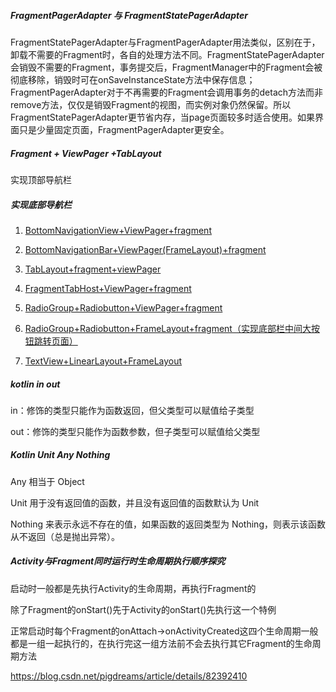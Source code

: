 ##### FragmentPagerAdapter 与 FragmentStatePagerAdapter

FragmentStatePagerAdapter与FragmentPagerAdapter用法类似，区别在于，卸载不需要的Fragment时，各自的处理方法不同。FragmentStatePagerAdapter会销毁不需要的Fragment，事务提交后，FragmentManager中的Fragment会被彻底移除，销毁时可在onSaveInstanceState方法中保存信息；FragmentPagerAdapter对于不再需要的Fragment会调用事务的detach方法而非remove方法，仅仅是销毁Fragment的视图，而实例对象仍然保留。所以FragmentStatePagerAdapter更节省内存，当page页面较多时适合使用。如果界面只是少量固定页面，FragmentPagerAdapter更安全。

##### Fragment + ViewPager +TabLayout

实现顶部导航栏

##### 实现底部导航栏

1. [BottomNavigationView+ViewPager+fragment](https://blog.csdn.net/chengmuzhe2690/article/details/89406085#一.BottomNavigationView%2BViewPager%2Bfragment)

2. [BottomNavigationBar+ViewPager(FrameLayout)+fragment](https://blog.csdn.net/chengmuzhe2690/article/details/89406085#二.BottomNavigationBar%2BViewPager(FrameLayout)%2Bfragment)

3. [TabLayout+fragment+viewPager](https://blog.csdn.net/chengmuzhe2690/article/details/89406085#三.TabLayout%2Bfragment%2BviewPager)

4. [FragmentTabHost+ViewPager+fragment](https://blog.csdn.net/chengmuzhe2690/article/details/89406085#四.FragmentTabHost%2BViewPager%2Bfragment)

5. [RadioGroup+Radiobutton+ViewPager+fragment](https://blog.csdn.net/chengmuzhe2690/article/details/89406085#五.RadioGroup%2BRadiobutton%2BViewPager%2Bfragment)

6. [RadioGroup+Radiobutton+FrameLayout+fragment（实现底部栏中间大按钮跳转页面）](https://blog.csdn.net/chengmuzhe2690/article/details/89406085#六.RadioGroup%2BRadiobutton%2BFrameLayout%2Bfragment（实现底部栏中间大按钮跳转页面）)

7. [TextView+LinearLayout+FrameLayout](https://blog.csdn.net/chengmuzhe2690/article/details/89406085#TextView%2BLinearLayout%2BFrameLayout(不建议使用这个方式，所以就不介绍这种方式))

##### kotlin in out

in：修饰的类型只能作为函数返回，但父类型可以赋值给子类型

out：修饰的类型只能作为函数参数，但子类型可以赋值给父类型

##### Kotlin Unit Any Nothing

Any 相当于 Object

Unit 用于没有返回值的函数，并且没有返回值的函数默认为 Unit

Nothing 来表示永远不存在的值，如果函数的返回类型为 Nothing，则表示该函数从不返回（总是抛出异常）。

##### Activity与Fragment同时运行时生命周期执行顺序探究

启动时一般都是先执行Activity的生命周期，再执行Fragment的

除了Fragment的onStart()先于Activity的onStart()先执行这一个特例

正常启动时每个Fragment的onAttach->onActivityCreated这四个生命周期一般都是一组一起执行的，在执行完这一组方法前不会去执行其它Fragment的生命周期方法

https://blog.csdn.net/pigdreams/article/details/82392410

